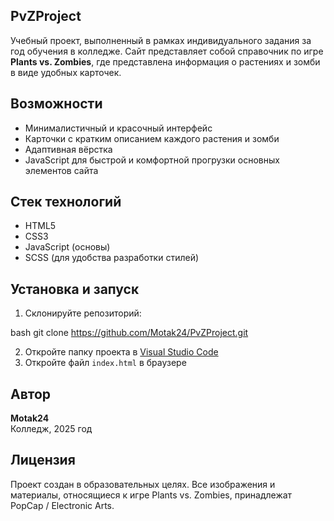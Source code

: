 
## PvZProject

Учебный проект, выполненный в рамках индивидуального задания за год обучения в колледже. Сайт представляет собой справочник по игре **Plants vs. Zombies**, где представлена информация о растениях и зомби в виде удобных карточек.

## Возможности

- Минималистичный и красочный интерфейс  
- Карточки с кратким описанием каждого растения и зомби  
- Адаптивная вёрстка  
- JavaScript для быстрой и комфортной прогрузки основных элементов сайта

## Стек технологий

- HTML5  
- CSS3  
- JavaScript (основы)  
- SCSS (для удобства разработки стилей)

## Установка и запуск

1. Склонируйте репозиторий:
   
bash
   git clone https://github.com/Motak24/PvZProject.git
  
2. Откройте папку проекта в [Visual Studio Code](https://code.visualstudio.com/)
3. Откройте файл `index.html` в браузере

## Автор

**Motak24**  
Колледж, 2025 год

## Лицензия

Проект создан в образовательных целях. Все изображения и материалы, относящиеся к игре Plants vs. Zombies, принадлежат PopCap / Electronic Arts.

